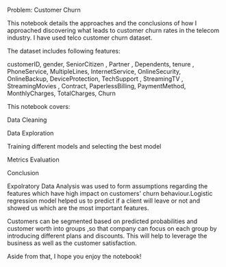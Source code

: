 Problem: Customer Churn 

This notebook details the approaches and the conclusions of how I approached discovering what leads to customer churn rates in the telecom industry.  I have used telco customer churn dataset.  

The dataset includes following features:

customerID,
gender, 
SeniorCitizen ,
Partner ,
Dependents,
tenure ,
PhoneService, 
MultipleLines,
InternetService,
OnlineSecurity,
OnlineBackup, 
DeviceProtection,
TechSupport ,
StreamingTV ,
StreamingMovies ,
Contract,
PaperlessBilling,
PaymentMethod,
MonthlyCharges,
TotalCharges,
Churn

This notebook covers:

Data Cleaning

Data Exploration 

Training different models and selecting the best model 

Metrics Evaluation 


Conclusion

Expolratory Data Analysis was used to form assumptions regarding the features which have high impact on customers' churn behaviour.Logistic regression model helped us to predict if a client will leave or not and showed us which are the most important features.

Customers can be segmented based on predicted probabilities and customer worth into groups ,so that company can focus on each group by introducing different plans and discounts. This will help to leverage the business as well as the customer satisfaction.

Aside from that, I hope you enjoy the notebook!
